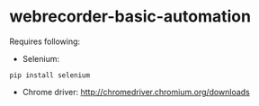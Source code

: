 # webrecorder-basic-automation

Requires following:
* Selenium:
```
pip install selenium
```
* Chrome driver:
http://chromedriver.chromium.org/downloads
